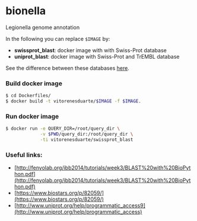 # bionella
Legionella genome annotation

In the following you can replace `$IMAGE` by:
- __swissprot_blast__: docker image with with Swiss-Prot database
- __uniprot_blast__: docker image with Swiss-Prot and TrEMBL database

See the difference between these databases [here](http://www.uniprot.org/downloads).

### Build docker image
```bash
$ cd Dockerfiles/
$ docker build -t vitorenesduarte/$IMAGE -f $IMAGE.
```

### Run docker image
```bash
$ docker run -e QUERY_DIR=/root/query_dir \
             -v $PWD/query_dir:/root/query_dir \
             -ti vitorenesduarte/swissprot_blast
```

### Useful links:

- [http://fenyolab.org/ibb2014/tutorials/week3/BLAST%20with%20BioPython.pdf](http://fenyolab.org/ibb2014/tutorials/week3/BLAST%20with%20BioPython.pdf)
- [https://www.biostars.org/p/82059/](https://www.biostars.org/p/82059/)
- [http://www.uniprot.org/help/programmatic_access9](http://www.uniprot.org/help/programmatic_access)
